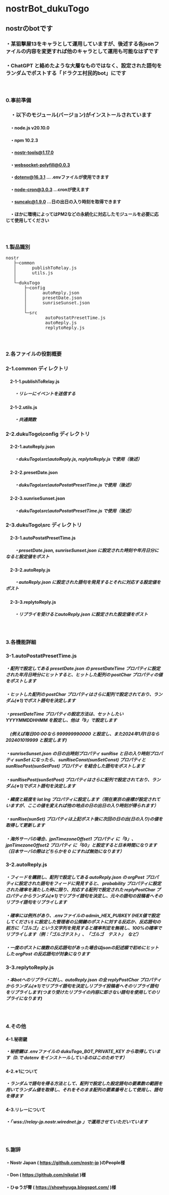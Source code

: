 # nostrBot_dukuTogo
## nostrのbotです
### ・某狙撃屋13をキャラとして運用していますが、後述する各jsonファイルの内容を変更すれば他のキャラとして運用も可能なはずです
### ・ChatGPT と絡めたような大層なものではなく、設定された語句をランダムでポストする「ドラクエ村民的bot」にです
##### 　

### 0.事前準備
### 　・以下のモジュール(バージョン)がインストールされています
#### 　・node.js v20.10.0
#### 　・npm 10.2.3
#### 　・nostr-tools@1.17.0
#### 　・websocket-polyfill@0.0.3
#### 　・dotenv@16.3.1 ... .envファイルが使用できます
#### 　・node-cron@3.0.3 ...cronが使えます
#### 　・suncalc@1.9.0 ...日の出日の入り時刻を取得できます
#### 　・ほかに環境によってはPM2などの永続化に対応したモジュールを必要に応じて使用してください
##### 　

### 1.製品識別
<pre>
nostr
   ├─common
   │      publishToRelay.js
   │      utils.js
   │
   └─dukuTogo
       ├─config
       │      autoReply.json
       │      presetDate.json
       │      sunriseSunset.json
       │
       └─src
               autoPostatPresetTime.js
               autoReply.js
               replytoReply.js
</pre>
##### 　
### 2.各ファイルの役割概要

### 2-1.common ディレクトリ
#### 　2-1-1.publishToRelay.js
##### 　　・リレーにイベントを送信する
#### 　2-1-2.utils.js
##### 　　・共通関数

### 2-2.dukuTogo\config ディレクトリ
#### 　2-2-1.autoReply.json
##### 　　・dukuTogo\src\autoReply.js, replytoReply.js で使用（後述）
#### 　2-2-2.presetDate.json
##### 　　・dukuTogo\src\autoPostatPresetTime.js で使用（後述）
#### 　2-2-3.sunriseSunset.json
##### 　　・dukuTogo\src\autoPostatPresetTime.js で使用（後述）

### 2-3.dukuTogo\src ディレクトリ
#### 　2-3-1.autoPostatPresetTime.js
##### 　　・presetDate.json, sunriseSunset.json に設定された時刻や年月日分になると設定値をポスト
#### 　2-3-2.autoReply.js
##### 　　・autoReply.json に設定された語句を発見するとそれに対応する設定値をポスト
#### 　2-3-3.replytoReply.js
##### 　　・リプライを受けるとautoReply.json に設定された設定値をポスト
##### 　

### 3.各機能詳細

### 3-1.autoPostatPresetTime.js
##### ・配列で設定してある presetDate.json の presetDateTime プロパティに設定された年月日時分にヒットすると、ヒットした配列の postChar プロパティの値をポストします
##### ・ヒットした配列の postChar プロパティはさらに配列で設定されており、ランダム(※1)でポスト語句を決定します
##### ・presetDateTime プロパティの設定方法は、セットしたい YYYYMMDDHHMM を設定し、他は「9」で設定します
##### 　(例えば毎日00:00なら 999999990000 と設定し、また2024年1月1日なら 202401019999 と設定します)
##### ・sunriseSunset.json の日の出時刻プロパティ sunRise と日の入り時刻プロパティ sunSet になったら、 sunRiseConst(sunSetConst) プロパティと sunRisePost(sunSetPost) プロパティ を結合した語句をポストします
##### ・sunRisePost(sunSetPost) プロパティはさらに配列で設定されており、ランダム(※1)でポスト語句を決定します
##### ・緯度と経度を lat lng プロパティに設定します（現在東京の座標が設定されていますが、ここの値を変えれば他の地点の日の出日の入り時刻が得られます）
##### ・sunRise(sunSet) プロパティは上記ポスト後に次回の日の出(日の入り)の値を取得して更新します
##### ・海外サーバの場合、jpnTimezoneOffset1 プロパティ に「9」、jpnTimezoneOffset2 プロパティ に「60」と設定すると日本時間になります（日本サーバの際はどちらかを 0 にすれば無効になります）

### 3-2.autoReply.js
##### ・フィードを購読し、配列で設定してある autoReply.json の orgPost プロパティに設定された語句をフィードに発見すると、 probability プロパティに設定された確率を満たした時に限り、対応する配列で設定された replyPostChar プロパティからランダム(※1)でリプライ語句を決定し、元々の語句の投稿者へそのリプライ語句をリプライします
##### ・確率には例外があり、.envファイルの admin_HEX_PUBKEY (HEX値で設定してください) に設定した管理者の公開鍵のポストに対する反応か、反応語句の前方に「ゴルゴ」という文字列を発見すると確率判定を無視し、100%の確率でリプライします（例：「ゴルゴテスト」、「ゴルゴ　テスト」　など）
##### ・一度のポストに複数の反応語句があった場合はjsonの記述順で初めにヒットした orgPost の反応語句が対象になります

### 3-3.replytoReply.js
##### ・本botへのリプライに対し、autoReply.json の全 replyPostChar プロパティからランダム(※1)でリプライ語句を決定しリプライ投稿者へそのリプライ語句をリプライします(つまり受けたリプライの内容に即さない語句を使用してのリプライになります)
##### 　

### 4.その他
#### 4-1.秘密鍵
##### ・秘密鍵は .envファイルの dukuTogo_BOT_PRIVATE_KEY から取得しています（0.で dotenv をインストールしているのはこのためです）
#### 4-2.※1について
##### ・ランダムで語句を得る方法として、配列で設定した設定語句の要素数の範囲を用いてランダム値を取得し、それをそのまま配列の要素番号として使用し、語句を得ます
#### 4-3.リレーについて
##### ・「 wss://relay-jp.nostr.wirednet.jp 」で運用させていただいています
##### 　

### 5.謝辞
#### ・Nostr Japan ( https://github.com/nostr-jp )のPeople様
#### ・Don ( https://github.com/nikolat )様
#### ・ひゅうが霄 ( https://showhyuga.blogspot.com/ )様
